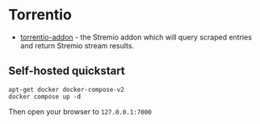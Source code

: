 # Torrentio

- [torrentio-addon](addon) - the Stremio addon which will query scraped entries and return Stremio stream results.

## Self-hosted quickstart
```
apt-get docker docker-compose-v2
docker compose up -d
```
Then open your browser to `127.0.0.1:7000`